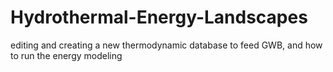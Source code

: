 # Hydrothermal-Energy-Landscapes
editing and creating a new thermodynamic database to feed GWB, and how to run the energy modeling
